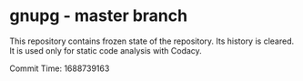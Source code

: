 # gnupg - master branch

This repository contains frozen state of the repository.
Its history is cleared. It is used only for static code
analysis with Codacy.

Commit Time: 1688739163
